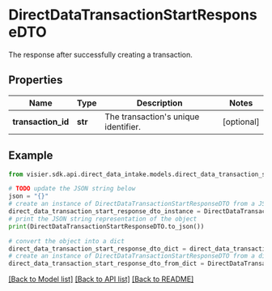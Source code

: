 # DirectDataTransactionStartResponseDTO

The response after successfully creating a transaction.

## Properties

Name | Type | Description | Notes
------------ | ------------- | ------------- | -------------
**transaction_id** | **str** | The transaction&#39;s unique identifier. | [optional] 

## Example

```python
from visier.sdk.api.direct_data_intake.models.direct_data_transaction_start_response_dto import DirectDataTransactionStartResponseDTO

# TODO update the JSON string below
json = "{}"
# create an instance of DirectDataTransactionStartResponseDTO from a JSON string
direct_data_transaction_start_response_dto_instance = DirectDataTransactionStartResponseDTO.from_json(json)
# print the JSON string representation of the object
print(DirectDataTransactionStartResponseDTO.to_json())

# convert the object into a dict
direct_data_transaction_start_response_dto_dict = direct_data_transaction_start_response_dto_instance.to_dict()
# create an instance of DirectDataTransactionStartResponseDTO from a dict
direct_data_transaction_start_response_dto_from_dict = DirectDataTransactionStartResponseDTO.from_dict(direct_data_transaction_start_response_dto_dict)
```
[[Back to Model list]](../README.md#documentation-for-models) [[Back to API list]](../README.md#documentation-for-api-endpoints) [[Back to README]](../README.md)



